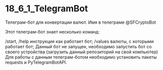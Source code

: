 # 18_6_1_TelegramBot
Телеграм-бот для конвертации валют. Имя в телеграме @SFCryptoBot

Этот телеграм-бот знает несколько команд:

/start, /help инструкция как работает бот;
/values валюты, c которыми работает бот;
Данный бот не запущен, необходимо запустить бот со своего устройства (загрузить данный репозиторий на свой компьютер) Для работы с данным телеграм-ботом необходимо установить пакеты requests и PyTelegramBotAPI.
